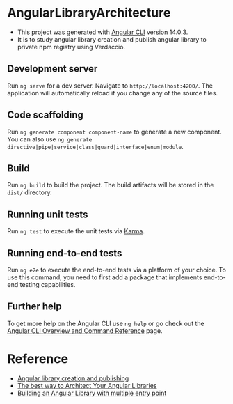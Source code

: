 # AngularLibraryArchitecture

- This project was generated with [Angular CLI](https://github.com/angular/angular-cli) version 14.0.3.
- It is to study angular library creation and publish angular library to private npm registry using Verdaccio.

## Development server

Run `ng serve` for a dev server. Navigate to `http://localhost:4200/`. The application will automatically reload if you change any of the source files.

## Code scaffolding

Run `ng generate component component-name` to generate a new component. You can also use `ng generate directive|pipe|service|class|guard|interface|enum|module`.

## Build

Run `ng build` to build the project. The build artifacts will be stored in the `dist/` directory.

## Running unit tests

Run `ng test` to execute the unit tests via [Karma](https://karma-runner.github.io).

## Running end-to-end tests

Run `ng e2e` to execute the end-to-end tests via a platform of your choice. To use this command, you need to first add a package that implements end-to-end testing capabilities.

## Further help

To get more help on the Angular CLI use `ng help` or go check out the [Angular CLI Overview and Command Reference](https://angular.io/cli) page.

# Reference

- [Angular library creation and publishing](https://www.youtube.com/playlist?list=PLhzRPVQgdM8Vlty5X7d7cDTuW6QcCMaB8)
- [The best way to Architect Your Angular Libraries](https://www.youtube.com/watch?v=DJewg33FEa0&t=2686s)
- [Building an Angular Library with multiple entry point](https://sandroroth.com/blog/angular-library)
